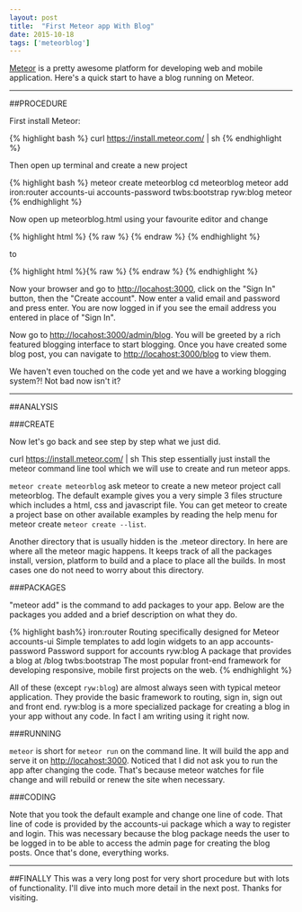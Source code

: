 ```yaml
---
layout: post
title:  "First Meteor app With Blog"
date: 2015-10-18
tags: ['meteorblog']
---
```

[Meteor][meteor] is a pretty awesome platform for developing web and mobile application. Here's a quick start to have a blog running on Meteor. 

***

##PROCEDURE

First install Meteor:

{% highlight bash %}
curl https://install.meteor.com/ | sh
{% endhighlight %}

Then open up terminal and create a new project

{% highlight bash %}
meteor create meteorblog
cd meteorblog
meteor add iron:router accounts-ui accounts-password twbs:bootstrap ryw:blog
meteor
{% endhighlight %}

Now open up meteorblog.html using your favourite editor and change

{% highlight html %}
{% raw %}
<template name="hello">
  <button>Click Me</button>
  <p>You've pressed the button {{counter}} times.</p>
</template>
{% endraw %}
{% endhighlight %}

to 

{% highlight html %}{% raw %}
<template name="hello">
    {{> loginButtons}}
</template>
{% endraw %}
{% endhighlight %}

Now your browser and go to <http://locahost:3000>, click on the "Sign In" button, then the "Create account". Now enter a valid email and password and press enter. You are now logged in if you see the email address you entered in place of "Sign In".

Now go to <http://locahost:3000/admin/blog>. You will be greeted by a rich featured blogging interface to start blogging. Once you have created some blog post, you can navigate to <http://locahost:3000/blog> to view them.

We haven't even touched on the code yet and we have a working blogging system?! Not bad now isn't it? 

---

##ANALYSIS

###CREATE

Now let's go back and see step by step what we just did. 

curl https://install.meteor.com/ | sh
This step essentially just install the meteor command line tool which we will use to create and run meteor apps.

`meteor create meteorblog` ask meteor to create a new meteor project call meteorblog. The default example gives you a very simple 3 files structure which includes a html, css and javascript file. You can get meteor to create a project base on other available examples by reading the help menu for meteor create `meteor create --list`.

Another directory that is usually hidden is the .meteor directory. In here are where all the meteor magic happens. It keeps track of all the packages install, version, platform to build and a place to place all the builds. In most cases one do not need to worry about this directory. 

###PACKAGES

"meteor add" is the command to add packages to your app. Below are the packages you added and a brief description on what they do.

{% highlight bash%}
iron:router         Routing specifically designed for Meteor
accounts-ui         Simple templates to add login widgets to an app
accounts-password   Password support for accounts
ryw:blog            A package that provides a blog at /blog
twbs:bootstrap      The most popular front-end framework for developing responsive, mobile first projects on the web.
{% endhighlight %}

All of these (except `ryw:blog`) are almost always seen with typical meteor application. They provide the basic framework to routing, sign in, sign out and front end. ryw:blog is a more specialized package for creating a blog in your app without any code. In fact I am writing using it right now.

###RUNNING

`meteor` is short for `meteor run` on the command line. It will build the app and serve it on <http://locahost:3000>. Noticed that I did not ask you to run the app after changing the code. That's because meteor watches for file change and will rebuild or renew the site when necessary. 

###CODING

Note that you took the default example and change one line of code. That line of code is provided by the accounts-ui package which a way to register and login. This was necessary because the blog package needs the user to be logged in to be able to access the admin page for creating the blog posts. Once that's done, everything works.

___

##FINALLY
This was a very long post for very short procedure but with lots of functionality. I'll dive into much more detail in the next post. Thanks for visiting.



[meteor]:http://meteor.com